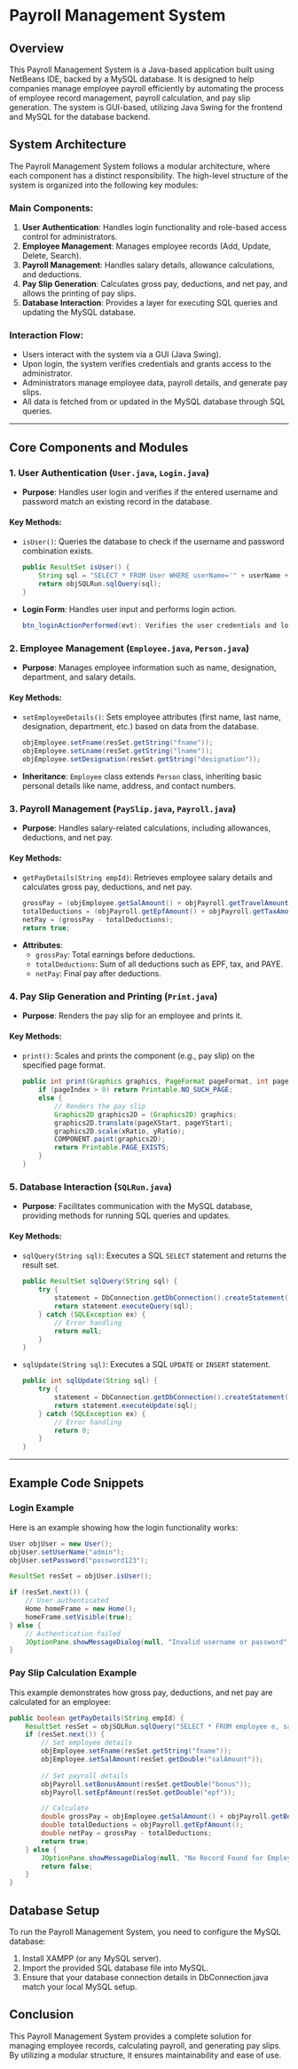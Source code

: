 # Payroll Management System

## Overview

This Payroll Management System is a Java-based application built using NetBeans IDE, backed by a MySQL database. It is designed to help companies manage employee payroll efficiently by automating the process of employee record management, payroll calculation, and pay slip generation. The system is GUI-based, utilizing Java Swing for the frontend and MySQL for the database backend.

## System Architecture

The Payroll Management System follows a modular architecture, where each component has a distinct responsibility. The high-level structure of the system is organized into the following key modules:

### Main Components:
1. **User Authentication**: Handles login functionality and role-based access control for administrators.
2. **Employee Management**: Manages employee records (Add, Update, Delete, Search).
3. **Payroll Management**: Handles salary details, allowance calculations, and deductions.
4. **Pay Slip Generation**: Calculates gross pay, deductions, and net pay, and allows the printing of pay slips.
5. **Database Interaction**: Provides a layer for executing SQL queries and updating the MySQL database.

### Interaction Flow:
- Users interact with the system via a GUI (Java Swing).
- Upon login, the system verifies credentials and grants access to the administrator.
- Administrators manage employee data, payroll details, and generate pay slips.
- All data is fetched from or updated in the MySQL database through SQL queries.

---

## Core Components and Modules

### 1. **User Authentication (`User.java`, `Login.java`)**
   - **Purpose**: Handles user login and verifies if the entered username and password match an existing record in the database.
   
   #### Key Methods:
   - `isUser()`: Queries the database to check if the username and password combination exists.
     ```java
     public ResultSet isUser() {
         String sql = "SELECT * FROM User WHERE userName='" + userName + "' AND password='" + password + "'";
         return objSQLRun.sqlQuery(sql);
     }
     ```
   - **Login Form**: Handles user input and performs login action.
     ```java
     btn_loginActionPerformed(evt): Verifies the user credentials and loads the Home page.
     ```

### 2. **Employee Management (`Employee.java`, `Person.java`)**
   - **Purpose**: Manages employee information such as name, designation, department, and salary details.

   #### Key Methods:
   - `setEmployeeDetails()`: Sets employee attributes (first name, last name, designation, department, etc.) based on data from the database.
     ```java
     objEmployee.setFname(resSet.getString("fname"));
     objEmployee.setLname(resSet.getString("lname"));
     objEmployee.setDesignation(resSet.getString("designation"));
     ```
   - **Inheritance**: `Employee` class extends `Person` class, inheriting basic personal details like name, address, and contact numbers.

### 3. **Payroll Management (`PaySlip.java`, `Payroll.java`)**
   - **Purpose**: Handles salary-related calculations, including allowances, deductions, and net pay.

   #### Key Methods:
   - `getPayDetails(String empId)`: Retrieves employee salary details and calculates gross pay, deductions, and net pay.
     ```java
     grossPay = (objEmployee.getSalAmount() + objPayroll.getTravelAmount() + objPayroll.getFoodAmount() + objPayroll.getBonusAmount());
     totalDeductions = (objPayroll.getEpfAmount() + objPayroll.getTaxAmount() + objPayroll.getPayeAmount());
     netPay = (grossPay - totalDeductions);
     return true;
     ```
   - **Attributes**:
     - `grossPay`: Total earnings before deductions.
     - `totalDeductions`: Sum of all deductions such as EPF, tax, and PAYE.
     - `netPay`: Final pay after deductions.

### 4. **Pay Slip Generation and Printing (`Print.java`)**
   - **Purpose**: Renders the pay slip for an employee and prints it.

   #### Key Methods:
   - `print()`: Scales and prints the component (e.g., pay slip) on the specified page format.
     ```java
     public int print(Graphics graphics, PageFormat pageFormat, int pageIndex) throws PrinterException {
         if (pageIndex > 0) return Printable.NO_SUCH_PAGE;
         else { 
             // Renders the pay slip
             Graphics2D graphics2D = (Graphics2D) graphics;
             graphics2D.translate(pageXStart, pageYStart);
             graphics2D.scale(xRatio, yRatio);
             COMPONENT.paint(graphics2D);
             return Printable.PAGE_EXISTS;
         }
     }
     ```

### 5. **Database Interaction (`SQLRun.java`)**
   - **Purpose**: Facilitates communication with the MySQL database, providing methods for running SQL queries and updates.

   #### Key Methods:
   - `sqlQuery(String sql)`: Executes a SQL `SELECT` statement and returns the result set.
     ```java
     public ResultSet sqlQuery(String sql) {
         try {
             statement = DbConnection.getDbConnection().createStatement();
             return statement.executeQuery(sql);
         } catch (SQLException ex) {
             // Error handling
             return null;
         }
     }
     ```
   - `sqlUpdate(String sql)`: Executes a SQL `UPDATE` or `INSERT` statement.
     ```java
     public int sqlUpdate(String sql) {
         try {
             statement = DbConnection.getDbConnection().createStatement();
             return statement.executeUpdate(sql);
         } catch (SQLException ex) {
             // Error handling
             return 0;
         }
     }
     ```

---

## Example Code Snippets

### Login Example
Here is an example showing how the login functionality works:
```java
User objUser = new User();
objUser.setUserName("admin");
objUser.setPassword("password123");

ResultSet resSet = objUser.isUser();

if (resSet.next()) {
    // User authenticated
    Home homeFrame = new Home();
    homeFrame.setVisible(true);
} else {
    // Authentication failed
    JOptionPane.showMessageDialog(null, "Invalid username or password", "ERROR", 0);
}
```
### Pay Slip Calculation Example
This example demonstrates how gross pay, deductions, and net pay are calculated for an employee:

```java
public boolean getPayDetails(String empId) {
    ResultSet resSet = objSQLRun.sqlQuery("SELECT * FROM employee e, salary_details s WHERE e.empId='" + empId + "' AND e.empId=s.empId");
    if (resSet.next()) {
        // Set employee details
        objEmployee.setFname(resSet.getString("fname"));
        objEmployee.setSalAmount(resSet.getDouble("salAmount"));
        
        // Set payroll details
        objPayroll.setBonusAmount(resSet.getDouble("bonus"));
        objPayroll.setEpfAmount(resSet.getDouble("epf"));

        // Calculate
        double grossPay = objEmployee.getSalAmount() + objPayroll.getBonusAmount();
        double totalDeductions = objPayroll.getEpfAmount();
        double netPay = grossPay - totalDeductions;
        return true;
    } else {
        JOptionPane.showMessageDialog(null, "No Record Found for Employee ID: " + empId, "ERROR", 0);
        return false;
    }
}
```
## Database Setup
To run the Payroll Management System, you need to configure the MySQL database:

1. Install XAMPP (or any MySQL server).
2. Import the provided SQL database file into MySQL.
3. Ensure that your database connection details in DbConnection.java match your local MySQL setup.

## Conclusion
This Payroll Management System provides a complete solution for managing employee records, calculating payroll, and generating pay slips. By utilizing a modular structure, it ensures maintainability and ease of use.
